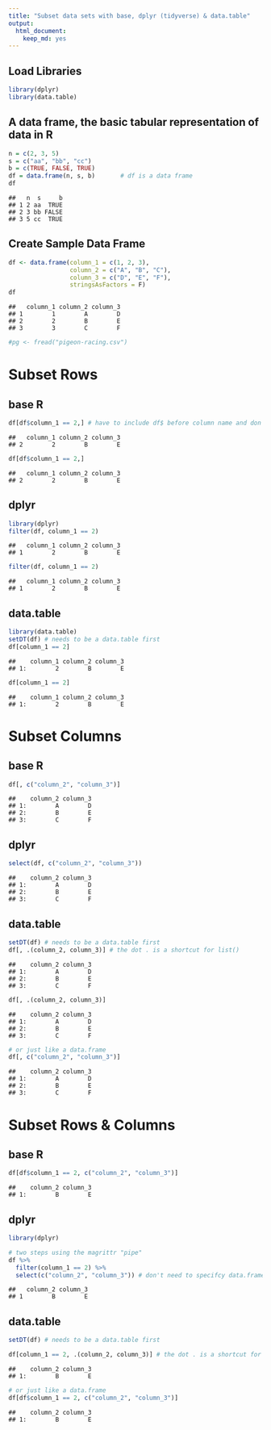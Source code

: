 ```yaml
---
title: "Subset data sets with base, dplyr (tidyverse) & data.table"
output:
  html_document: 
    keep_md: yes
---
```




## Load Libraries

```r
library(dplyr)
library(data.table)
```

## A data frame, the basic tabular representation of data in R

```r
n = c(2, 3, 5) 
s = c("aa", "bb", "cc") 
b = c(TRUE, FALSE, TRUE) 
df = data.frame(n, s, b)       # df is a data frame
df
```

```
##   n  s     b
## 1 2 aa  TRUE
## 2 3 bb FALSE
## 3 5 cc  TRUE
```


## Create Sample Data Frame

```r
df <- data.frame(column_1 = c(1, 2, 3),
                 column_2 = c("A", "B", "C"),
                 column_3 = c("D", "E", "F"),
                 stringsAsFactors = F)
df
```

```
##   column_1 column_2 column_3
## 1        1        A        D
## 2        2        B        E
## 3        3        C        F
```

```r
#pg <- fread("pigeon-racing.csv")
```

# Subset Rows
## base R

```r
df[df$column_1 == 2,] # have to include df$ before column name and don't forget the comma!
```

```
##   column_1 column_2 column_3
## 2        2        B        E
```

```r
df[df$column_1 == 2,]
```

```
##   column_1 column_2 column_3
## 2        2        B        E
```

## dplyr

```r
library(dplyr)
filter(df, column_1 == 2)
```

```
##   column_1 column_2 column_3
## 1        2        B        E
```

```r
filter(df, column_1 == 2)
```

```
##   column_1 column_2 column_3
## 1        2        B        E
```

## data.table

```r
library(data.table)
setDT(df) # needs to be a data.table first
df[column_1 == 2]
```

```
##    column_1 column_2 column_3
## 1:        2        B        E
```

```r
df[column_1 == 2]
```

```
##    column_1 column_2 column_3
## 1:        2        B        E
```

# Subset Columns
## base R

```r
df[, c("column_2", "column_3")]
```

```
##    column_2 column_3
## 1:        A        D
## 2:        B        E
## 3:        C        F
```

## dplyr

```r
select(df, c("column_2", "column_3"))
```

```
##    column_2 column_3
## 1:        A        D
## 2:        B        E
## 3:        C        F
```

## data.table

```r
setDT(df) # needs to be a data.table first
df[, .(column_2, column_3)] # the dot . is a shortcut for list()
```

```
##    column_2 column_3
## 1:        A        D
## 2:        B        E
## 3:        C        F
```

```r
df[, .(column_2, column_3)]
```

```
##    column_2 column_3
## 1:        A        D
## 2:        B        E
## 3:        C        F
```

```r
# or just like a data.frame
df[, c("column_2", "column_3")]
```

```
##    column_2 column_3
## 1:        A        D
## 2:        B        E
## 3:        C        F
```

# Subset Rows & Columns
## base R

```r
df[df$column_1 == 2, c("column_2", "column_3")]
```

```
##    column_2 column_3
## 1:        B        E
```

## dplyr

```r
library(dplyr)

# two steps using the magrittr "pipe"
df %>%
  filter(column_1 == 2) %>%
  select(c("column_2", "column_3")) # don't need to specifcy data.frame in second step
```

```
##   column_2 column_3
## 1        B        E
```

## data.table

```r
setDT(df) # needs to be a data.table first

df[column_1 == 2, .(column_2, column_3)] # the dot . is a shortcut for list()
```

```
##    column_2 column_3
## 1:        B        E
```

```r
# or just like a data.frame
df[df$column_1 == 2, c("column_2", "column_3")]
```

```
##    column_2 column_3
## 1:        B        E
```


